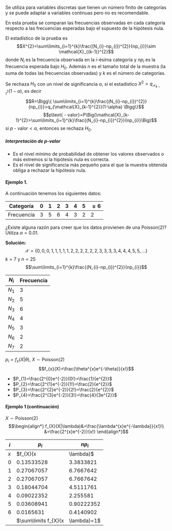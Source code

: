 
Se utiliza para variables discretas que tienen un número finito de categorías y se puede adaptar a variables continuas pero no es recomendable.

En esta prueba se comparan las frecuencias observadas en cada categoría respecto a las frecuencias esperadas bajo el supuesto de la hipótesis nula.

El estadístico de la prueba es $$X^{2}=\sum\limits_{i=1}^{k}\frac{(N_{i}-np_{i})^{2}}{np_{i}}\sim \mathcal{X}_{(k-1)}^{2}$$ donde $N_{i}$ es la frecuencia observada en la $i$-ésima categoría y $np_{i}$ es la frecuencia esperada bajo $H_{0}$. Además $n$ es el tamaño total de la muestra (la suma de todas las frecuencias observadas) y $k$ es el número de categorías.

Se rechaza $H_{0}$ con un nivel de significancia $\alpha$, si el estadístico $X^{2}>q_{\mathcal{X}_{k-1}^{2}}(1-\alpha)$, es decir $$R=\Bigg\{ \sum\limits_{i=1}^{k}\frac{(N_{i}-np_{i})^{2}}{np_{i}}>q_{\mathcal{X}_{k-1}^{2}}(1-\alpha) \Bigg\}$$ $$p\text{ - valor}=P\Big(\mathcal{X}_{k-1}^{2}>\sum\limits_{i=1}^{k}\frac{(N_{i}-np_{i})^{2}}{np_{i}}\Big)$$ si $p\text{ - valor}<\alpha$, entonces se rechaza $H_{0}$.

##### Interpretación de $p$-valor
- Es el nivel mínimo de probabilidad de obtener los valores observados o más extremos si la hipótesis nula es correcta.
- Es el nivel de significancia más pequeño para el que la muestra obtenida obliga a rechazar la hipótesis nula.

#### Ejemplo 1.
A continuación tenemos los siguientes datos:

| Categoría | $0$ | $1$ | $2$ | $3$ | $4$ | $5$ | $\geq6$ |
| --- | --- | --- | --- | --- | --- | --- | --- |
| Frecuencia | $3$ | $5$ | $6$ | $4$ | $3$ | $2$ | $2$ |
¿Existe alguna razón para creer que los datos provienen de una $\text{Poisson}(2)$? Utiliza $\alpha=0.01$.

**Solución:**
$$\mathcal{X}=\{0,0,0,1,1,1,1,1,2,2,2,2,2,2,3,3,3,3,4,4,4,5,5,\ldots\}$$ $k=7$ y $n=25$
$$\sum\limits_{i=1}^{k}\frac{(N_{i}-np_{i})^{2}}{np_{i}}$$ 

| $N_{i}$ | Frecuencia |
| --- | --- |
| $N_{1}$ | $3$ |
| $N_{2}$ | $5$ |
| $N_{3}$ | $6$ |
| $N_{4}$ | $4$ |
| $N_5$ | $3$ |
| $N_{6}$ | $2$ |
| $N_{7}$ | $2$ |

$p_{i}=f_{x}(X|\theta)$, $X\sim\text{Poisson}(2)$
$$f_{x}(X)=\frac{\theta^{x}e^{-\theta}}{x!}$$
- $P_{1}=\frac{2^{0}e^{-2}}{0!}=\frac{1}{e^{2}}$
- $P_{2}=\frac{2^{1}e^{-2}}{1!}=\frac{2}{e^{2}}$
- $P_{3}=\frac{2^{2}e^{-2}}{2!}=\frac{2}{e^{2}}$
- $P_{4}=\frac{2^{3}e^{-2}}{3!}=\frac{4}{3e^{2}}$


#### Ejemplo 1 (continuación)
$X\sim\text{Poisson}(2)$
$$\begin{align*} f_{X}(X|\lambda)&=\frac{\lambda^{x}e^{-\lambda}}{x!}\\ &=\frac{2^{x}e^{-2}}{x!} \end{align*}$$

| $i$ | $p_{i}$ | $np_{i}$ |
| --- | --- | --- |
| $x$ | $f_{X}(x|\lambda)$ | $nf_{x}(x|\lambda)$ |
| $0$ | $0.13533528$ | $3.3833821$ |
| $1$ | $0.27067057$ | $6.7667642$ |
| $2$ | $0.27067057$ | $6.7667642$ |
| $3$ | $0.18044704$ | $4.5111761$ |
| $4$ | $0.09022352$ | $2.255581$ |
| $5$ | $0.03608941$ | $0.90222352$ |
| $6$ | $0.0165631$ | $0.4140902$ |
|   | $\sum\limits f_{X}(x|\lambda)=1$ | - |



